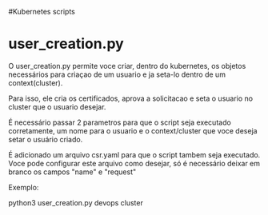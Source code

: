 #Kubernetes scripts 

# user_creation.py

O user_creation.py permite voce criar, dentro do kubernetes, os objetos necessários para criaçao de um usuario
e ja seta-lo dentro de um context(cluster).

Para isso, ele cria os certificados, aprova a solicitacao e seta o usuario no cluster que o usuario desejar.

É necessário passar 2 parametros para que o script seja executado corretamente, um nome para o usuario e o context/cluster que voce deseja setar o usuário criado.

É adicionado um arquivo csr.yaml para que o script tambem seja executado. Voce pode configurar este arquivo como desejar, só é necessário deixar em branco os campos "name" e "request"

Exemplo:

python3 user_creation.py devops cluster

